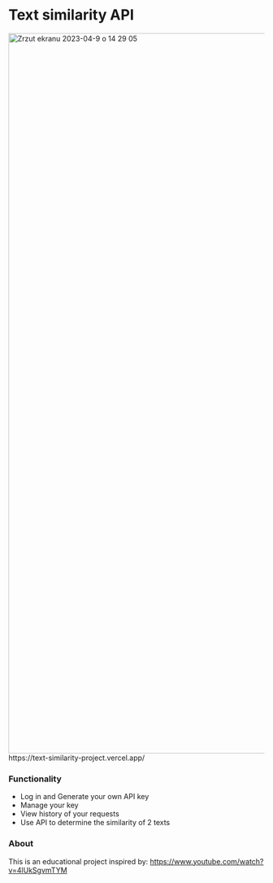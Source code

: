 # Text similarity API
<img width="1416" alt="Zrzut ekranu 2023-04-9 o 14 29 05" src="https://user-images.githubusercontent.com/51759910/230772518-218ab323-26c3-4b92-b8f4-c4c45cfde2c5.png">
https://text-similarity-project.vercel.app/

### Functionality
- Log in and Generate your own API key
- Manage your key 
- View history of your requests
- Use API to determine the similarity of 2 texts

### About
This is an educational project inspired by: https://www.youtube.com/watch?v=4lUkSgvmTYM


